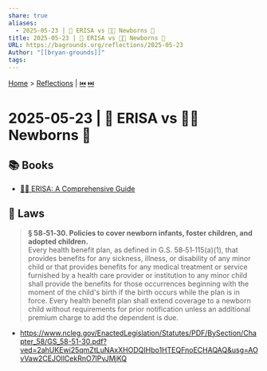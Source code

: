 ```yaml
---
share: true
aliases:
  - 2025-05-23 | 📜 ERISA vs 👶🏼 Newborns 🤺
title: 2025-05-23 | 📜 ERISA vs 👶🏼 Newborns 🤺
URL: https://bagrounds.org/reflections/2025-05-23
Author: "[[bryan-grounds]]"
tags: 
---
```

[Home](../index.md) > [Reflections](./index.md) | [⏮️](./2025-05-22.md) [⏭️](./2025-05-24.md)  
# 2025-05-23 | 📜 ERISA vs 👶🏼 Newborns 🤺  
## 📚 Books  
- [💼📜 ERISA: A Comprehensive Guide](../books/erisa-a-comprehensive-guide.md)  
  
## 📜 Laws  
> **§ 58‑51‑30. Policies to cover newborn infants, foster children, and adopted children.**  
> Every health benefit plan, as defined in G.S. 58‑51‑115(a)(1), that provides benefits for any sickness, illness, or disability of any minor child or that provides benefits for any medical treatment or service furnished by a health care provider or institution to any minor child shall provide the benefits for those occurrences beginning with the moment of the child's birth if the birth occurs while the plan is in force. Every health benefit plan shall extend coverage to a newborn child without requirements for prior notification unless an additional premium charge to add the dependent is due.  
- https://www.ncleg.gov/EnactedLegislation/Statutes/PDF/BySection/Chapter_58/GS_58-51-30.pdf?ved=2ahUKEwi25qmZtLuNAxXHODQIHbo1HTEQFnoECHAQAQ&usg=AOvVaw2CEJOllCekRnO7lPvJMjKQ  
